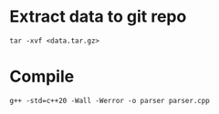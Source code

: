 # Extract data to git repo
```
tar -xvf <data.tar.gz>
```

# Compile
```
g++ -std=c++20 -Wall -Werror -o parser parser.cpp
```
